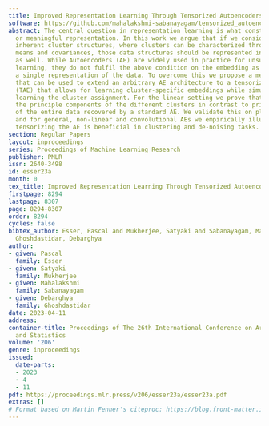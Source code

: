 ```yaml
---
title: Improved Representation Learning Through Tensorized Autoencoders
software: https://github.com/mahalakshmi-sabanayagam/tensorized_autoencoder
abstract: The central question in representation learning is what constitutes a good
  or meaningful representation. In this work we argue that if we consider data with
  inherent cluster structures, where clusters can be characterized through different
  means and covariances, those data structures should be represented in the embedding
  as well. While Autoencoders (AE) are widely used in practice for unsupervised representation
  learning, they do not fulfil the above condition on the embedding as they obtain
  a single representation of the data. To overcome this we propose a meta-algorithm
  that can be used to extend an arbitrary AE architecture to a tensorized version
  (TAE) that allows for learning cluster-specific embeddings while simultaneously
  learning the cluster assignment. For the linear setting we prove that TAE can recover
  the principle components of the different clusters in contrast to principle component
  of the entire data recovered by a standard AE. We validate this on planted models
  and for general, non-linear and convolutional AEs we empirically illustrate that
  tensorizing the AE is beneficial in clustering and de-noising tasks.
section: Regular Papers
layout: inproceedings
series: Proceedings of Machine Learning Research
publisher: PMLR
issn: 2640-3498
id: esser23a
month: 0
tex_title: Improved Representation Learning Through Tensorized Autoencoders
firstpage: 8294
lastpage: 8307
page: 8294-8307
order: 8294
cycles: false
bibtex_author: Esser, Pascal and Mukherjee, Satyaki and Sabanayagam, Mahalakshmi and
  Ghoshdastidar, Debarghya
author:
- given: Pascal
  family: Esser
- given: Satyaki
  family: Mukherjee
- given: Mahalakshmi
  family: Sabanayagam
- given: Debarghya
  family: Ghoshdastidar
date: 2023-04-11
address:
container-title: Proceedings of The 26th International Conference on Artificial Intelligence
  and Statistics
volume: '206'
genre: inproceedings
issued:
  date-parts:
  - 2023
  - 4
  - 11
pdf: https://proceedings.mlr.press/v206/esser23a/esser23a.pdf
extras: []
# Format based on Martin Fenner's citeproc: https://blog.front-matter.io/posts/citeproc-yaml-for-bibliographies/
---
```

